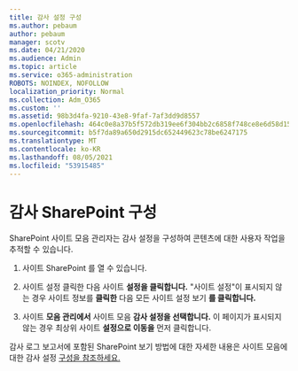 ```yaml
---
title: 감사 설정 구성
ms.author: pebaum
author: pebaum
manager: scotv
ms.date: 04/21/2020
ms.audience: Admin
ms.topic: article
ms.service: o365-administration
ROBOTS: NOINDEX, NOFOLLOW
localization_priority: Normal
ms.collection: Adm_O365
ms.custom: ''
ms.assetid: 98b3d4fa-9210-43e8-9faf-7af3dd9d8557
ms.openlocfilehash: 464c0e8a37b5f572db319ee6f304bb2c6858f748ce8e6d58d155e458ce8517a1
ms.sourcegitcommit: b5f7da89a650d2915dc652449623c78be6247175
ms.translationtype: MT
ms.contentlocale: ko-KR
ms.lasthandoff: 08/05/2021
ms.locfileid: "53915485"
---
```

# <a name="configure-sharepoint-audit-settings"></a>감사 SharePoint 구성

SharePoint 사이트 모음 관리자는 감사 설정을 구성하여 콘텐츠에 대한 사용자 작업을 추적할 수 있습니다.
  
1. 사이트 SharePoint 를 열 수 있습니다.
    
2. 사이트 설정 클릭한 다음 사이트 **설정을 클릭합니다.** "사이트 설정"이 표시되지 않는 경우 사이트 정보를 **클릭한** 다음 모든 사이트 설정 보기 **를 클릭합니다.**
    
3. 사이트 **모음 관리에서** 사이트 모음 **감사 설정을 선택합니다.** 이 페이지가 표시되지 않는 경우 최상위 사이트 **설정으로 이동을** 먼저 클릭합니다. 
    
감사 로그 보고서에 포함된 SharePoint 보기 방법에 대한 자세한 내용은 사이트 모음에 대한 감사 설정 [구성을 참조하세요.](https://go.microsoft.com/fwlink/?linkid=404050)
  

